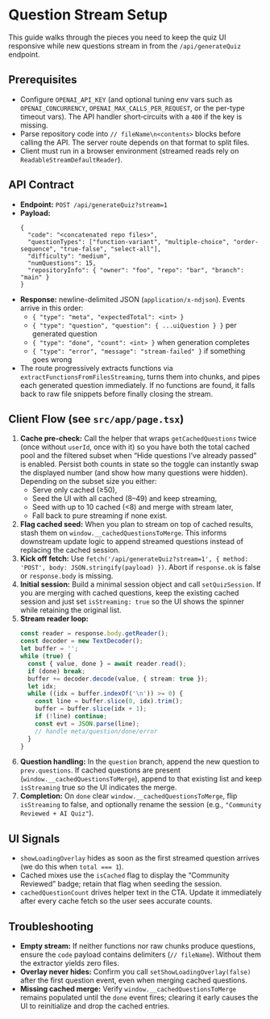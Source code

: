 # Question Stream Setup

This guide walks through the pieces you need to keep the quiz UI responsive while new questions stream in from the `/api/generateQuiz` endpoint.

## Prerequisites
- Configure `OPENAI_API_KEY` (and optional tuning env vars such as `OPENAI_CONCURRENCY`, `OPENAI_MAX_CALLS_PER_REQUEST`, or the per-type timeout vars). The API handler short‑circuits with a `400` if the key is missing.
- Parse repository code into `// fileName\n<contents>` blocks before calling the API. The server route depends on that format to split files.
- Client must run in a browser environment (streamed reads rely on `ReadableStreamDefaultReader`).

## API Contract
- **Endpoint:** `POST /api/generateQuiz?stream=1`
- **Payload:** 
  ```jsonc
  {
    "code": "<concatenated repo files>",
    "questionTypes": ["function-variant", "multiple-choice", "order-sequence", "true-false", "select-all"],
    "difficulty": "medium",
    "numQuestions": 15,
    "repositoryInfo": { "owner": "foo", "repo": "bar", "branch": "main" }
  }
  ```
- **Response:** newline-delimited JSON (`application/x-ndjson`). Events arrive in this order:
  - `{ "type": "meta", "expectedTotal": <int> }`
  - `{ "type": "question", "question": { ...uiQuestion } }` per generated question
  - `{ "type": "done", "count": <int> }` when generation completes
  - `{ "type": "error", "message": "stream-failed" }` if something goes wrong
- The route progressively extracts functions via `extractFunctionsFromFilesStreaming`, turns them into chunks, and pipes each generated question immediately. If no functions are found, it falls back to raw file snippets before finally closing the stream.

## Client Flow (see `src/app/page.tsx`)
1. **Cache pre-check:** Call the helper that wraps `getCachedQuestions` twice (once without `userId`, once with it) so you have both the total cached pool and the filtered subset when “Hide questions I’ve already passed” is enabled. Persist both counts in state so the toggle can instantly swap the displayed number (and show how many questions were hidden). Depending on the subset size you either:
   - Serve only cached (≥50),
   - Seed the UI with all cached (8–49) and keep streaming,
   - Seed with up to 10 cached (<8) and merge with stream later,
   - Fall back to pure streaming if none exist.
2. **Flag cached seed:** When you plan to stream on top of cached results, stash them on `window.__cachedQuestionsToMerge`. This informs downstream update logic to append streamed questions instead of replacing the cached session.
3. **Kick off fetch:** Use `fetch('/api/generateQuiz?stream=1', { method: 'POST', body: JSON.stringify(payload) })`. Abort if `response.ok` is false or `response.body` is missing.
4. **Initial session:** Build a minimal session object and call `setQuizSession`. If you are merging with cached questions, keep the existing cached session and just set `isStreaming: true` so the UI shows the spinner while retaining the original list.
5. **Stream reader loop:**
   ```ts
   const reader = response.body.getReader();
   const decoder = new TextDecoder();
   let buffer = '';
   while (true) {
     const { value, done } = await reader.read();
     if (done) break;
     buffer += decoder.decode(value, { stream: true });
     let idx;
     while ((idx = buffer.indexOf('\n')) >= 0) {
       const line = buffer.slice(0, idx).trim();
       buffer = buffer.slice(idx + 1);
       if (!line) continue;
       const evt = JSON.parse(line);
       // handle meta/question/done/error
     }
   }
   ```
6. **Question handling:** In the `question` branch, append the new question to `prev.questions`. If cached questions are present (`window.__cachedQuestionsToMerge`), append to that existing list and keep `isStreaming` true so the UI indicates the merge.
7. **Completion:** On `done` clear `window.__cachedQuestionsToMerge`, flip `isStreaming` to false, and optionally rename the session (e.g., `"Community Reviewed + AI Quiz"`).

## UI Signals
- `showLoadingOverlay` hides as soon as the first streamed question arrives (we do this when `total === 1`).
- Cached mixes use the `isCached` flag to display the “Community Reviewed” badge; retain that flag when seeding the session.
- `cachedQuestionCount` drives helper text in the CTA. Update it immediately after every cache fetch so the user sees accurate counts.

## Troubleshooting
- **Empty stream:** If neither functions nor raw chunks produce questions, ensure the `code` payload contains delimiters (`// fileName`). Without them the extractor yields zero files.
- **Overlay never hides:** Confirm you call `setShowLoadingOverlay(false)` after the first question event, even when merging cached questions.
- **Missing cached merge:** Verify `window.__cachedQuestionsToMerge` remains populated until the `done` event fires; clearing it early causes the UI to reinitialize and drop the cached entries.
